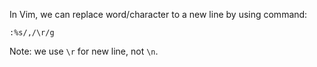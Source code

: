 In Vim, we can replace word/character to a new line by using command:

`:%s/,/\r/g`

Note: we use `\r` for new line, not `\n`.
